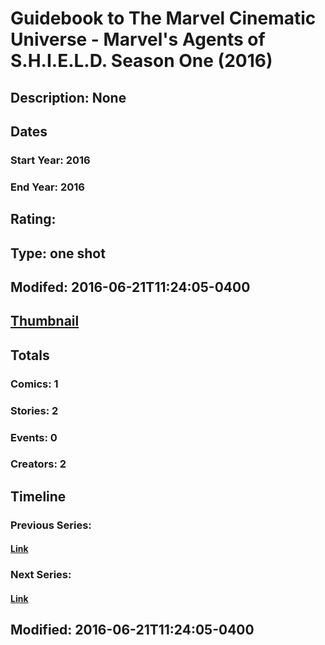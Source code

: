 # Guidebook to The Marvel Cinematic Universe - Marvel's Agents of S.H.I.E.L.D. Season One (2016)
## Description: None
## Dates
### Start Year: 2016
### End Year: 2016
## Rating: 
## Type: one shot
## Modifed: 2016-06-21T11:24:05-0400
## [Thumbnail](http://i.annihil.us/u/prod/marvel/i/mg/9/c0/57559cebac491.jpg)
## Totals
### Comics: 1
### Stories: 2
### Events: 0
### Creators: 2
## Timeline
### Previous Series: 
#### [Link]()
### Next Series: 
#### [Link]()
## Modified: 2016-06-21T11:24:05-0400